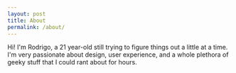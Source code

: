 ```yaml
---
layout: post
title: About
permalink: /about/
---
```


Hi! I'm Rodrigo, a 21 year-old still trying to figure things out a little at a time. I'm very passionate about
design, user experience, and a whole plethora of geeky stuff that I could rant about for hours.
